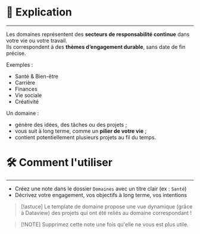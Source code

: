 # 💬 Explication
---

Les domaines représentent des **secteurs de responsabilité continue** dans votre vie ou votre travail.  
Ils correspondent à des **thèmes d’engagement durable**, sans date de fin précise.

Exemples :
- Santé & Bien-être
- Carrière
- Finances
- Vie sociale
- Créativité

Un domaine :
- génère des idées, des tâches ou des projets ;
- vous suit à long terme, comme un **pilier de votre vie** ;
- contient potentiellement plusieurs projets au fil du temps.

# 🛠️ Comment l'utiliser
---

- Créez une note dans le dossier `Domaines` avec un titre clair (ex : `Santé`)
- Décrivez votre engagement, vos objectifs à long terme, vos intentions

> [!astuce] Le template de domaine propose une vue dynamique (grâce à Dataview) des projets qui ont été reliés au domaine correspondant !

> [!NOTE] Supprimez cette note une fois qu'elle ne vous est plus utile.